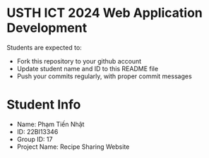 USTH ICT 2024 Web Application Development
=====================================================

Students are expected to:

* Fork this repository to your github account
* Update student name and ID to this README file
* Push your commits regularly, with proper commit messages

Student Info
=======================

* Name: Phạm Tiến Nhật
* ID: 22BI13346
* Group ID: 17
* Project Name: Recipe Sharing Website	
